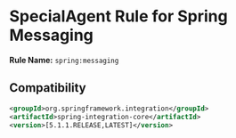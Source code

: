 # SpecialAgent Rule for Spring Messaging

**Rule Name:** `spring:messaging`

## Compatibility

```xml
<groupId>org.springframework.integration</groupId>
<artifactId>spring-integration-core</artifactId>
<version>[5.1.1.RELEASE,LATEST]</version>
```